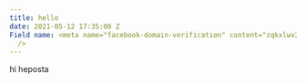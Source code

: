 ```yaml
---
title: hello
date: 2021-05-12 17:35:00 Z
Field name: <meta name="facebook-domain-verification" content="zqkxlwv2tuub7rruy3ui1otc1i3go2"
  />
---
```


<meta name="facebook-domain-verification" content="zqkxlwv2tuub7rruy3ui1otc1i3go2" />
hi heposta